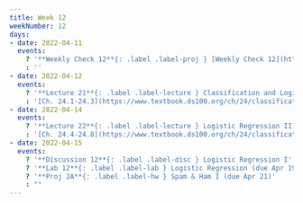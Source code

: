 ```yaml
---
title: Week 12
weekNumber: 12
days:
- date: 2022-04-11
  events:
    ? '**Weekly Check 12**{: .label .label-proj } [Weekly Check 12](https://forms.gle/TzopdDK7oFcv94ZU7) (due Apr 18)'
    : ''
- date: 2022-04-12
  events:
    ? '**Lecture 21**{: .label .label-lecture } Classification and Logistic Regression'
    : '[Ch. 24.1-24.3](https://www.textbook.ds100.org/ch/24/classification_prob.html)'
- date: 2022-04-14
  events:
    ? '**Lecture 22**{: .label .label-lecture } Logistic Regression II'
    : '[Ch. 24.4-24.8](https://www.textbook.ds100.org/ch/24/classification_log_reg.html)'
- date: 2022-04-15
  events:
    ? '**Discussion 12**{: .label .label-disc } Logistic Regression I'
    ? '**Lab 12**{: .label .label-lab } Logistic Regression (due Apr 19)'
    ? '**Proj 2A**{: .label .label-hw } Spam & Ham I (due Apr 21)'
    : ""
---
```

